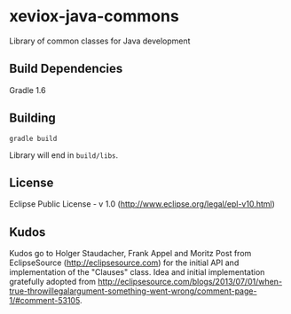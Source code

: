 xeviox-java-commons
===================

Library of common classes for Java development

Build Dependencies
------------------

Gradle 1.6

Building
--------

`gradle build`

Library will end in `build/libs`.

License
-------

Eclipse Public License - v 1.0 (http://www.eclipse.org/legal/epl-v10.html)

Kudos
-----

Kudos go to Holger Staudacher, Frank Appel and Moritz Post from 
EclipseSource (http://eclipsesource.com) for the initial API and implementation of the "Clauses" 
class. Idea and initial implementation gratefully adopted from 
http://eclipsesource.com/blogs/2013/07/01/when-true-throwillegalargument-something-went-wrong/comment-page-1/#comment-53105.

